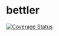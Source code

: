 # bettler
[![Coverage Status](https://coveralls.io/repos/github/MSchmidtHTWG/bettler/badge.svg?branch=main)](https://coveralls.io/github/MSchmidtHTWG/bettler?branch=main)